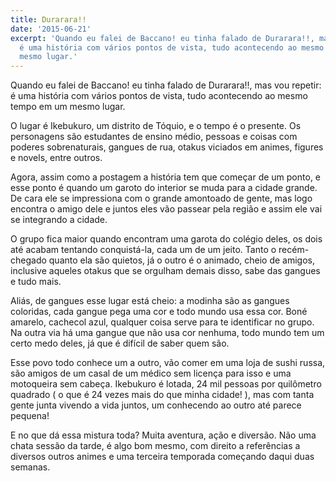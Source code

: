 ```yaml
---
title: Durarara!!
date: '2015-06-21'
excerpt: 'Quando eu falei de Baccano! eu tinha falado de Durarara!!, mas vou repetir:
  é uma história com vários pontos de vista, tudo acontecendo ao mesmo tempo em um
  mesmo lugar.'
---
```




Quando eu falei de Baccano! eu tinha falado de Durarara!!, mas vou
repetir: é uma história com vários pontos de vista, tudo acontecendo ao
mesmo tempo em um mesmo lugar.

O lugar é Ikebukuro, um distrito de Tóquio, e o tempo é o presente. Os
personagens são estudantes de ensino médio, pessoas e coisas com poderes
sobrenaturais, gangues de rua, otakus viciados em animes, figures e
novels, entre outros.

Agora, assim como a postagem a história tem que começar de um ponto, e
esse ponto é quando um garoto do interior se muda para a cidade grande.
De cara ele se impressiona com o grande amontoado de gente, mas logo
encontra o amigo dele e juntos eles vão passear pela região e assim ele
vai se integrando a cidade.

O grupo fica maior quando encontram uma garota do colégio deles, os dois
até acabam tentando conquistá-la, cada um de um jeito. Tanto o
recém-chegado quanto ela são quietos, já o outro é o animado, cheio de
amigos, inclusive aqueles otakus que se orgulham demais disso, sabe das
gangues e tudo mais.

Aliás, de gangues esse lugar está cheio: a modinha são as gangues
coloridas, cada gangue pega uma cor e todo mundo usa essa cor. Boné
amarelo, cachecol azul, qualquer coisa serve para te identificar no
grupo. Na outra via há uma gangue que não usa cor nenhuma, todo mundo
tem um certo medo deles, já que é difícil de saber quem são.

Esse povo todo conhece um a outro, vão comer em uma loja de sushi russa,
são amigos de um casal de um médico sem licença para isso e uma
motoqueira sem cabeça. Ikebukuro é lotada, 24 mil pessoas por quilômetro
quadrado ( o que é 24 vezes mais do que minha cidade! ), mas com tanta
gente junta vivendo a vida juntos, um conhecendo ao outro até parece
pequena!

E no que dá essa mistura toda? Muita aventura, ação e diversão. Não uma
chata sessão da tarde, é algo bom mesmo, com direito a referências a
diversos outros animes e uma terceira temporada começando daqui duas
semanas.


